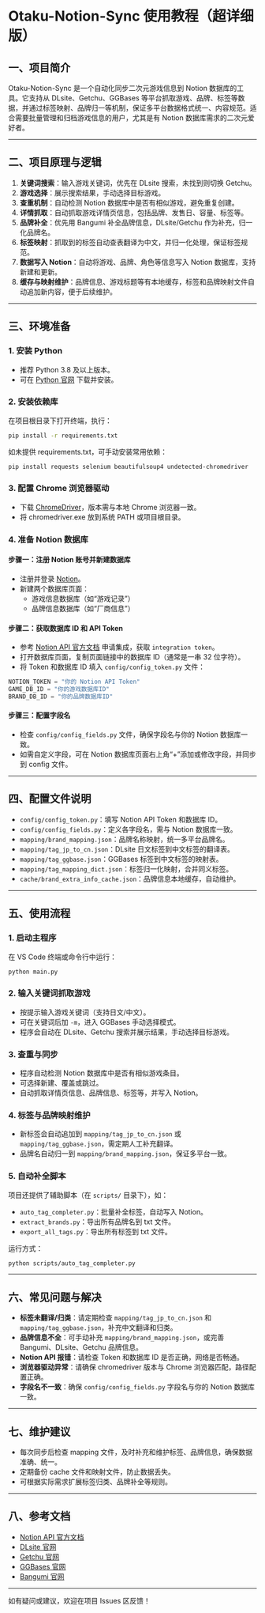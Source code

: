 # Otaku-Notion-Sync 使用教程（超详细版）

## 一、项目简介

Otaku-Notion-Sync 是一个自动化同步二次元游戏信息到 Notion 数据库的工具。它支持从 DLsite、Getchu、GGBases 等平台抓取游戏、品牌、标签等数据，并通过标签映射、品牌归一等机制，保证多平台数据格式统一、内容规范。适合需要批量管理和归档游戏信息的用户，尤其是有 Notion 数据库需求的二次元爱好者。

---

## 二、项目原理与逻辑

1. **关键词搜索**：输入游戏关键词，优先在 DLsite 搜索，未找到则切换 Getchu。
2. **游戏选择**：展示搜索结果，手动选择目标游戏。
3. **查重机制**：自动检测 Notion 数据库中是否有相似游戏，避免重复创建。
4. **详情抓取**：自动抓取游戏详情页信息，包括品牌、发售日、容量、标签等。
5. **品牌补全**：优先用 Bangumi 补全品牌信息，DLsite/Getchu 作为补充，归一化品牌名。
6. **标签映射**：抓取到的标签自动查表翻译为中文，并归一化处理，保证标签规范。
7. **数据写入 Notion**：自动将游戏、品牌、角色等信息写入 Notion 数据库，支持新建和更新。
8. **缓存与映射维护**：品牌信息、游戏标题等有本地缓存，标签和品牌映射文件自动追加新内容，便于后续维护。

---

## 三、环境准备

### 1. 安装 Python

- 推荐 Python 3.8 及以上版本。
- 可在 [Python 官网](https://www.python.org/downloads/) 下载并安装。

### 2. 安装依赖库

在项目根目录下打开终端，执行：

```bash
pip install -r requirements.txt
```

如未提供 requirements.txt，可手动安装常用依赖：

```bash
pip install requests selenium beautifulsoup4 undetected-chromedriver
```

### 3. 配置 Chrome 浏览器驱动

- 下载 [ChromeDriver](https://chromedriver.chromium.org/downloads)，版本需与本地 Chrome 浏览器一致。
- 将 chromedriver.exe 放到系统 PATH 或项目根目录。

### 4. 准备 Notion 数据库

#### 步骤一：注册 Notion 账号并新建数据库

- 注册并登录 [Notion](https://www.notion.so/)。
- 新建两个数据库页面：
  - 游戏信息数据库（如“游戏记录”）
  - 品牌信息数据库（如“厂商信息”）

#### 步骤二：获取数据库 ID 和 API Token

- 参考 [Notion API 官方文档](https://developers.notion.com/) 申请集成，获取 `integration token`。
- 打开数据库页面，复制页面链接中的数据库 ID（通常是一串 32 位字符）。
- 将 Token 和数据库 ID 填入 `config/config_token.py` 文件：

```python
NOTION_TOKEN = "你的 Notion API Token"
GAME_DB_ID = "你的游戏数据库ID"
BRAND_DB_ID = "你的品牌数据库ID"
```

#### 步骤三：配置字段名

- 检查 `config/config_fields.py` 文件，确保字段名与你的 Notion 数据库一致。
- 如需自定义字段，可在 Notion 数据库页面右上角“+”添加或修改字段，并同步到 config 文件。

---

## 四、配置文件说明

- `config/config_token.py`：填写 Notion API Token 和数据库 ID。
- `config/config_fields.py`：定义各字段名，需与 Notion 数据库一致。
- `mapping/brand_mapping.json`：品牌名称映射，统一多平台品牌名。
- `mapping/tag_jp_to_cn.json`：DLsite 日文标签到中文标签的翻译表。
- `mapping/tag_ggbase.json`：GGBases 标签到中文标签的映射表。
- `mapping/tag_mapping_dict.json`：标签归一化映射，合并同义标签。
- `cache/brand_extra_info_cache.json`：品牌信息本地缓存，自动维护。

---

## 五、使用流程

### 1. 启动主程序

在 VS Code 终端或命令行中运行：

```bash
python main.py
```

### 2. 输入关键词抓取游戏

- 按提示输入游戏关键词（支持日文/中文）。
- 可在关键词后加 `-m`，进入 GGBases 手动选择模式。
- 程序会自动在 DLsite、Getchu 搜索并展示结果，手动选择目标游戏。

### 3. 查重与同步

- 程序自动检测 Notion 数据库中是否有相似游戏条目。
- 可选择新建、覆盖或跳过。
- 自动抓取详情页信息、品牌信息、标签等，并写入 Notion。

### 4. 标签与品牌映射维护

- 新标签会自动追加到 `mapping/tag_jp_to_cn.json` 或 `mapping/tag_ggbase.json`，需定期人工补充翻译。
- 品牌名自动归一到 `mapping/brand_mapping.json`，保证多平台一致。

### 5. 自动补全脚本

项目还提供了辅助脚本（在 `scripts/` 目录下），如：

- `auto_tag_completer.py`：批量补全标签，自动写入 Notion。
- `extract_brands.py`：导出所有品牌名到 txt 文件。
- `export_all_tags.py`：导出所有标签到 txt 文件。

运行方式：

```bash
python scripts/auto_tag_completer.py
```

---

## 六、常见问题与解决

- **标签未翻译/归类**：请定期检查 `mapping/tag_jp_to_cn.json` 和 `mapping/tag_ggbase.json`，补充中文翻译和归类。
- **品牌信息不全**：可手动补充 `mapping/brand_mapping.json`，或完善 Bangumi、DLsite、Getchu 品牌信息。
- **Notion API 报错**：请检查 Token 和数据库 ID 是否正确，网络是否畅通。
- **浏览器驱动异常**：请确保 chromedriver 版本与 Chrome 浏览器匹配，路径配置正确。
- **字段名不一致**：确保 `config/config_fields.py` 字段名与你的 Notion 数据库一致。

---

## 七、维护建议

- 每次同步后检查 mapping 文件，及时补充和维护标签、品牌信息，确保数据准确、统一。
- 定期备份 cache 文件和映射文件，防止数据丢失。
- 可根据实际需求扩展标签归类、品牌补全等规则。

---

## 八、参考文档

- [Notion API 官方文档](https://developers.notion.com/)
- [DLsite 官网](https://www.dlsite.com/)
- [Getchu 官网](https://www.getchu.com/)
- [GGBases 官网](https://www.ggbases.com/)
- [Bangumi 官网](https://bangumi.tv/)

---

如有疑问或建议，欢迎在项目 Issues 区反馈！